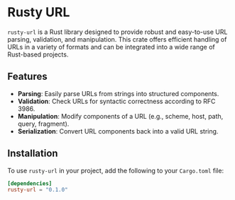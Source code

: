 # Rusty URL

`rusty-url` is a Rust library designed to provide robust and easy-to-use URL parsing, validation, and manipulation. This crate offers efficient handling of URLs in a variety of formats and can be integrated into a wide range of Rust-based projects.

## Features

- **Parsing**: Easily parse URLs from strings into structured components.
- **Validation**: Check URLs for syntactic correctness according to RFC 3986.
- **Manipulation**: Modify components of a URL (e.g., scheme, host, path, query, fragment).
- **Serialization**: Convert URL components back into a valid URL string.

## Installation

To use `rusty-url` in your project, add the following to your `Cargo.toml` file:

```toml
[dependencies]
rusty-url = "0.1.0"
